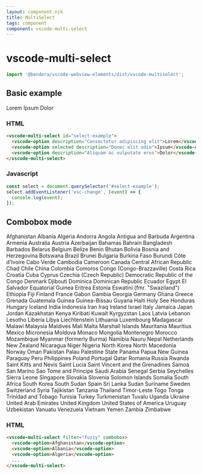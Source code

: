 ```yaml
---
layout: component.njk
title: MultiSelect
tags: component
component: vscode-multi-select
---
```


# vscode-multi-select

```typescript
import '@bendera/vscode-webview-elements/dist/vscode-multiselect';
```

## Basic example

<component-preview>
  <vscode-multi-select id="select-example">
    <vscode-option description="Consectetur adipiscing elit">Lorem</vscode-option>
    <vscode-option selected description="Donec elit odio">Ipsum</vscode-option>
    <vscode-option description="Aliquam ac vulputate eros">Dolor</vscode-option>
  </vscode-multi-select>
</component-preview>
<script>
  const select = document.querySelector('#select-example');
  select.addEventListener('vsc-change', (event) => {
    console.log(event);
  });
</script>

### HTML

```html
<vscode-multi-select id="select-example">
  <vscode-option description="Consectetur adipiscing elit">Lorem</vscode-option>
  <vscode-option selected description="Donec elit odio">Ipsum</vscode-option>
  <vscode-option description="Aliquam ac vulputate eros">Dolor</vscode-option>
</vscode-multi-select>
```

### Javascript

```javascript
const select = document.querySelector('#select-example');
select.addEventListener('vsc-change', (event) => {
  console.log(event);
});
```

## Combobox mode

<component-preview>
  <vscode-multi-select filter="fuzzy" combobox>
    <vscode-option>Afghanistan</vscode-option>
    <vscode-option>Albania</vscode-option>
    <vscode-option>Algeria</vscode-option>
    <vscode-option>Andorra</vscode-option>
    <vscode-option>Angola</vscode-option>
    <vscode-option>Antigua and Barbuda</vscode-option>
    <vscode-option>Argentina</vscode-option>
    <vscode-option>Armenia</vscode-option>
    <vscode-option>Australia</vscode-option>
    <vscode-option>Austria</vscode-option>
    <vscode-option>Azerbaijan</vscode-option>
    <vscode-option>Bahamas</vscode-option>
    <vscode-option>Bahrain</vscode-option>
    <vscode-option>Bangladesh</vscode-option>
    <vscode-option>Barbados</vscode-option>
    <vscode-option>Belarus</vscode-option>
    <vscode-option>Belgium</vscode-option>
    <vscode-option>Belize</vscode-option>
    <vscode-option>Benin</vscode-option>
    <vscode-option>Bhutan</vscode-option>
    <vscode-option>Bolivia</vscode-option>
    <vscode-option>Bosnia and Herzegovina</vscode-option>
    <vscode-option>Botswana</vscode-option>
    <vscode-option>Brazil</vscode-option>
    <vscode-option>Brunei</vscode-option>
    <vscode-option>Bulgaria</vscode-option>
    <vscode-option>Burkina Faso</vscode-option>
    <vscode-option>Burundi</vscode-option>
    <vscode-option>Côte d'Ivoire</vscode-option>
    <vscode-option>Cabo Verde</vscode-option>
    <vscode-option>Cambodia</vscode-option>
    <vscode-option>Cameroon</vscode-option>
    <vscode-option>Canada</vscode-option>
    <vscode-option>Central African Republic</vscode-option>
    <vscode-option>Chad</vscode-option>
    <vscode-option>Chile</vscode-option>
    <vscode-option>China</vscode-option>
    <vscode-option>Colombia</vscode-option>
    <vscode-option>Comoros</vscode-option>
    <vscode-option>Congo (Congo-Brazzaville)</vscode-option>
    <vscode-option>Costa Rica</vscode-option>
    <vscode-option>Croatia</vscode-option>
    <vscode-option>Cuba</vscode-option>
    <vscode-option>Cyprus</vscode-option>
    <vscode-option>Czechia (Czech Republic)</vscode-option>
    <vscode-option>Democratic Republic of the Congo</vscode-option>
    <vscode-option>Denmark</vscode-option>
    <vscode-option>Djibouti</vscode-option>
    <vscode-option>Dominica</vscode-option>
    <vscode-option>Dominican Republic</vscode-option>
    <vscode-option>Ecuador</vscode-option>
    <vscode-option>Egypt</vscode-option>
    <vscode-option>El Salvador</vscode-option>
    <vscode-option>Equatorial Guinea</vscode-option>
    <vscode-option>Eritrea</vscode-option>
    <vscode-option>Estonia</vscode-option>
    <vscode-option>Eswatini (fmr. "Swaziland")</vscode-option>
    <vscode-option>Ethiopia</vscode-option>
    <vscode-option>Fiji</vscode-option>
    <vscode-option>Finland</vscode-option>
    <vscode-option>France</vscode-option>
    <vscode-option>Gabon</vscode-option>
    <vscode-option>Gambia</vscode-option>
    <vscode-option>Georgia</vscode-option>
    <vscode-option>Germany</vscode-option>
    <vscode-option>Ghana</vscode-option>
    <vscode-option>Greece</vscode-option>
    <vscode-option>Grenada</vscode-option>
    <vscode-option>Guatemala</vscode-option>
    <vscode-option>Guinea</vscode-option>
    <vscode-option>Guinea-Bissau</vscode-option>
    <vscode-option>Guyana</vscode-option>
    <vscode-option>Haiti</vscode-option>
    <vscode-option>Holy See</vscode-option>
    <vscode-option>Honduras</vscode-option>
    <vscode-option>Hungary</vscode-option>
    <vscode-option>Iceland</vscode-option>
    <vscode-option>India</vscode-option>
    <vscode-option>Indonesia</vscode-option>
    <vscode-option>Iran</vscode-option>
    <vscode-option>Iraq</vscode-option>
    <vscode-option>Ireland</vscode-option>
    <vscode-option>Israel</vscode-option>
    <vscode-option>Italy</vscode-option>
    <vscode-option>Jamaica</vscode-option>
    <vscode-option>Japan</vscode-option>
    <vscode-option>Jordan</vscode-option>
    <vscode-option>Kazakhstan</vscode-option>
    <vscode-option>Kenya</vscode-option>
    <vscode-option>Kiribati</vscode-option>
    <vscode-option>Kuwait</vscode-option>
    <vscode-option>Kyrgyzstan</vscode-option>
    <vscode-option>Laos</vscode-option>
    <vscode-option>Latvia</vscode-option>
    <vscode-option>Lebanon</vscode-option>
    <vscode-option>Lesotho</vscode-option>
    <vscode-option>Liberia</vscode-option>
    <vscode-option>Libya</vscode-option>
    <vscode-option>Liechtenstein</vscode-option>
    <vscode-option>Lithuania</vscode-option>
    <vscode-option>Luxembourg</vscode-option>
    <vscode-option>Madagascar</vscode-option>
    <vscode-option>Malawi</vscode-option>
    <vscode-option>Malaysia</vscode-option>
    <vscode-option>Maldives</vscode-option>
    <vscode-option>Mali</vscode-option>
    <vscode-option>Malta</vscode-option>
    <vscode-option>Marshall Islands</vscode-option>
    <vscode-option>Mauritania</vscode-option>
    <vscode-option>Mauritius</vscode-option>
    <vscode-option>Mexico</vscode-option>
    <vscode-option>Micronesia</vscode-option>
    <vscode-option>Moldova</vscode-option>
    <vscode-option>Monaco</vscode-option>
    <vscode-option>Mongolia</vscode-option>
    <vscode-option>Montenegro</vscode-option>
    <vscode-option>Morocco</vscode-option>
    <vscode-option>Mozambique</vscode-option>
    <vscode-option>Myanmar (formerly Burma)</vscode-option>
    <vscode-option>Namibia</vscode-option>
    <vscode-option>Nauru</vscode-option>
    <vscode-option>Nepal</vscode-option>
    <vscode-option>Netherlands</vscode-option>
    <vscode-option>New Zealand</vscode-option>
    <vscode-option>Nicaragua</vscode-option>
    <vscode-option>Niger</vscode-option>
    <vscode-option>Nigeria</vscode-option>
    <vscode-option>North Korea</vscode-option>
    <vscode-option>North Macedonia</vscode-option>
    <vscode-option>Norway</vscode-option>
    <vscode-option>Oman</vscode-option>
    <vscode-option>Pakistan</vscode-option>
    <vscode-option>Palau</vscode-option>
    <vscode-option>Palestine State</vscode-option>
    <vscode-option>Panama</vscode-option>
    <vscode-option>Papua New Guinea</vscode-option>
    <vscode-option>Paraguay</vscode-option>
    <vscode-option>Peru</vscode-option>
    <vscode-option>Philippines</vscode-option>
    <vscode-option>Poland</vscode-option>
    <vscode-option>Portugal</vscode-option>
    <vscode-option>Qatar</vscode-option>
    <vscode-option>Romania</vscode-option>
    <vscode-option>Russia</vscode-option>
    <vscode-option>Rwanda</vscode-option>
    <vscode-option>Saint Kitts and Nevis</vscode-option>
    <vscode-option>Saint Lucia</vscode-option>
    <vscode-option>Saint Vincent and the Grenadines</vscode-option>
    <vscode-option>Samoa</vscode-option>
    <vscode-option>San Marino</vscode-option>
    <vscode-option>Sao Tome and Principe</vscode-option>
    <vscode-option>Saudi Arabia</vscode-option>
    <vscode-option>Senegal</vscode-option>
    <vscode-option>Serbia</vscode-option>
    <vscode-option>Seychelles</vscode-option>
    <vscode-option>Sierra Leone</vscode-option>
    <vscode-option>Singapore</vscode-option>
    <vscode-option>Slovakia</vscode-option>
    <vscode-option>Slovenia</vscode-option>
    <vscode-option>Solomon Islands</vscode-option>
    <vscode-option>Somalia</vscode-option>
    <vscode-option>South Africa</vscode-option>
    <vscode-option>South Korea</vscode-option>
    <vscode-option>South Sudan</vscode-option>
    <vscode-option>Spain</vscode-option>
    <vscode-option>Sri Lanka</vscode-option>
    <vscode-option>Sudan</vscode-option>
    <vscode-option>Suriname</vscode-option>
    <vscode-option>Sweden</vscode-option>
    <vscode-option>Switzerland</vscode-option>
    <vscode-option>Syria</vscode-option>
    <vscode-option>Tajikistan</vscode-option>
    <vscode-option>Tanzania</vscode-option>
    <vscode-option>Thailand</vscode-option>
    <vscode-option>Timor-Leste</vscode-option>
    <vscode-option>Togo</vscode-option>
    <vscode-option>Tonga</vscode-option>
    <vscode-option>Trinidad and Tobago</vscode-option>
    <vscode-option>Tunisia</vscode-option>
    <vscode-option>Turkey</vscode-option>
    <vscode-option>Turkmenistan</vscode-option>
    <vscode-option>Tuvalu</vscode-option>
    <vscode-option>Uganda</vscode-option>
    <vscode-option>Ukraine</vscode-option>
    <vscode-option>United Arab Emirates</vscode-option>
    <vscode-option>United Kingdom</vscode-option>
    <vscode-option>United States of America</vscode-option>
    <vscode-option>Uruguay</vscode-option>
    <vscode-option>Uzbekistan</vscode-option>
    <vscode-option>Vanuatu</vscode-option>
    <vscode-option>Venezuela</vscode-option>
    <vscode-option>Vietnam</vscode-option>
    <vscode-option>Yemen</vscode-option>
    <vscode-option>Zambia</vscode-option>
    <vscode-option>Zimbabwe</vscode-option>
  </vscode-multi-select>
</component-preview>

### HTML

```html
<vscode-multi-select filter="fuzzy" combobox>
  <vscode-option>Afghanistan</vscode-option>
  <vscode-option>Albania</vscode-option>
  <vscode-option>Algeria</vscode-option>
  ...
</vscode-multi-select>
```